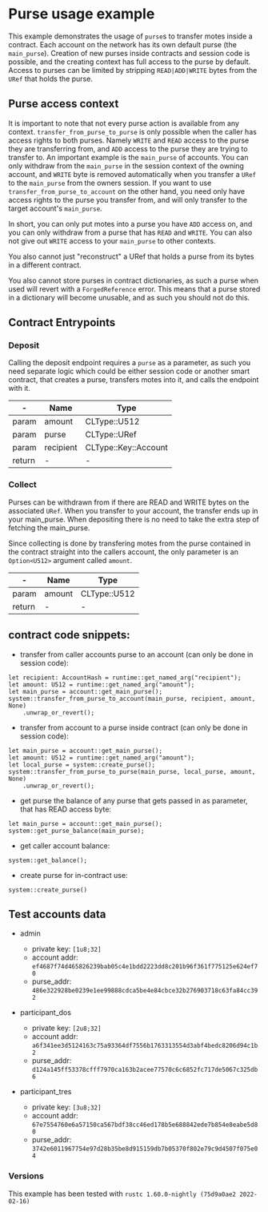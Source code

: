 
# Purse usage example

This example demonstrates the usage of `purse`s to transfer motes inside a contract.
Each account on the network has its own default purse (the `main_purse`). Creation of new purses inside contracts and session code is possible, and the creating context has full access to the purse by default. Access to purses can be limited by stripping `READ|ADD|WRITE` bytes from the `URef` that holds the purse.

## Purse access context

It is important to note that not every purse action is available from any context.
`transfer_from_purse_to_purse` is only possible when the caller has access rights to both purses. Namely `WRITE` and `READ` access to the purse they are transferring from, and `ADD` access to the purse they are trying to transfer to.
An important example is the `main_purse` of accounts. You can only withdraw from the `main_purse` in the session context of the owning account, and `WRITE` byte is removed automatically when you transfer a `URef` to the `main_purse` from the owners session. 
If you want to use `transfer_from_purse_to_account` on the other hand, you need only have access rights to the purse you transfer from, and will only transfer to the target account's `main_purse`.

In short, you can only put motes into a purse you have `ADD` access on, and you can only withdraw from a purse that has `READ` and `WRITE`.
You can also not give out `WRITE` access to your `main_purse` to other contexts.

You also cannot just "reconstruct" a URef that holds a purse from its bytes in a different contract.

You also cannot store purses in contract dictionaries, as such a purse when used will revert with a `ForgedReference` error.
This means that a purse stored in a dictionary will become unusable, and as such you should not do this.

## Contract Entrypoints
### Deposit
Calling the deposit endpoint requires a `purse` as a parameter, as such you need separate logic which could be either session code or another smart contract, that creates a purse, transfers motes into it, and calls the endpoint with it.

|-| Name | Type |
|---|---|---|
| param | amount | CLType::U512 |
| param | purse | CLType::URef |
| param | recipient | CLType::Key::Account |
| return | - | - |

### Collect
Purses can be withdrawn from if there are READ and WRITE bytes on the associated `URef`. When you transfer to your account, the transfer ends up in your main_purse. When depositing there is no need to take the extra step of fetching the main_purse.

Since collecting is done by transfering motes from the purse contained in the contract straight into the callers account, the only parameter is an `Option<U512>` argument called `amount`.

|-| Name | Type |
|---|---|---|
| param | amount | CLType::U512 |
| return | - | - |

## contract code snippets:
- transfer from caller accounts purse to an account (can only be done in session code):
```
let recipient: AccountHash = runtime::get_named_arg("recipient");
let amount: U512 = runtime::get_named_arg("amount");
let main_purse = account::get_main_purse();
system::transfer_from_purse_to_account(main_purse, recipient, amount, None)
    .unwrap_or_revert();
```

- transfer from account to a purse inside contract (can only be done in session code):
```
let main_purse = account::get_main_purse();
let amount: U512 = runtime::get_named_arg("amount");
let local_purse = system::create_purse();
system::transfer_from_purse_to_purse(main_purse, local_purse, amount, None)
    .unwrap_or_revert();
```

- get purse the balance of any purse that gets passed in as parameter, that has READ access byte:
```
let main_purse = account::get_main_purse();
system::get_purse_balance(main_purse); 
```

- get caller account balance:
```
system::get_balance();
```

- create purse for in-contract use:
```
system::create_purse()
```

## Test accounts data
- admin
    - private key: `[1u8;32]`
    - account addr: `ef4687f74d465826239bab05c4e1bdd2223dd8c201b96f361f775125e624ef70`
    - purse_addr: `486e322928be0239e1ee99888cdca5be4e84cbce32b276903718c63fa84cc392`

- participant_dos
    - private key: `[2u8;32]`
    - account addr: `a6f341ee3d5124163c75a93364df7556b1763313554d3abf4bedc8206d94c1b2`
    - purse_addr: `d124a145ff53378cfff7970ca163b2acee77570c6c6852fc717de5067c325db6`

- participant_tres
    - private key: `[3u8;32]`
    - account addr: `67e7554760e6a57150ca567bdf38cc46ed178b5e688842ede7b854e8eabe5d80`
    - purse_addr: `3742e6011967754e97d28b35be8d915159db7b05370f802e79c9d4507f075e04`

### Versions
This example has been tested with `rustc 1.60.0-nightly (75d9a0ae2 2022-02-16)`
